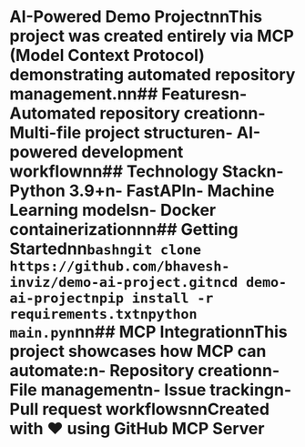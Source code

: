 # AI-Powered Demo ProjectnnThis project was created entirely via MCP (Model Context Protocol) demonstrating automated repository management.nn## Featuresn- Automated repository creationn- Multi-file project structuren- AI-powered development workflownn## Technology Stackn- Python 3.9+n- FastAPIn- Machine Learning modelsn- Docker containerizationnn## Getting Startednn```bashngit clone https://github.com/bhavesh-inviz/demo-ai-project.gitncd demo-ai-projectnpip install -r requirements.txtnpython main.pyn```nn## MCP IntegrationnThis project showcases how MCP can automate:n- Repository creationn- File managementn- Issue trackingn- Pull request workflowsnnCreated with ❤️ using GitHub MCP Server